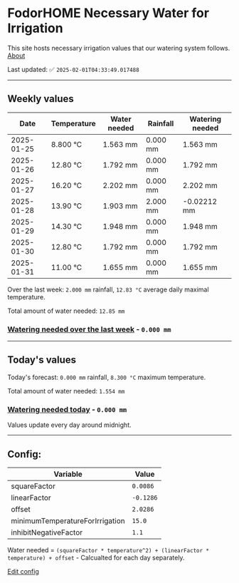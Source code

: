# FodorHOME Necessary Water for Irrigation

This site hosts necessary irrigation values that our watering system follows. [About](https://github.com/redyau/irrigation)

Last updated: ✅ `2025-02-01T04:33:49.017488`

---

## Weekly values

| Date | Temperature | Water needed | Rainfall | Watering needed |
|-----|-----|-----|-----|-----|
| 2025-01-25 | 8.800 °C | 1.563 mm | 0.000 mm | 1.563 mm |
| 2025-01-26 | 12.80 °C | 1.792 mm | 0.000 mm | 1.792 mm |
| 2025-01-27 | 16.20 °C | 2.202 mm | 0.000 mm | 2.202 mm |
| 2025-01-28 | 13.90 °C | 1.903 mm | 2.000 mm | -0.02212 mm |
| 2025-01-29 | 14.30 °C | 1.948 mm | 0.000 mm | 1.948 mm |
| 2025-01-30 | 12.80 °C | 1.792 mm | 0.000 mm | 1.792 mm |
| 2025-01-31 | 11.00 °C | 1.655 mm | 0.000 mm | 1.655 mm |


Over the last week: `2.000 mm` rainfall, `12.83 °C` average daily maximal temperature.

Total amount of water needed: `12.85 mm`

### [Watering needed over the last week](lastweek.txt) - `0.000 mm`

---

## Today's values

Today's forecast: `0.000 mm` rainfall, `8.300 °C` maximum temperature.

Total amount of water needed: `1.554 mm`

### [Watering needed today](today.txt) - `0.000 mm`

Values update every day around midnight.

---

## Config:

| Variable | Value |
|-----|-----|
| squareFactor | `0.0086` |
| linearFactor | `-0.1286` |
| offset | `2.0286` |
| minimumTemperatureForIrrigation | `15.0` |
| inhibitNegativeFactor | `1.1` |

Water needed = `(squareFactor * temperature^2) + (linearFactor * temperature) + offset` - Calcualted for each day separately.

[Edit config](https://github.com/RedyAu/irrigation/edit/main/config.json)
